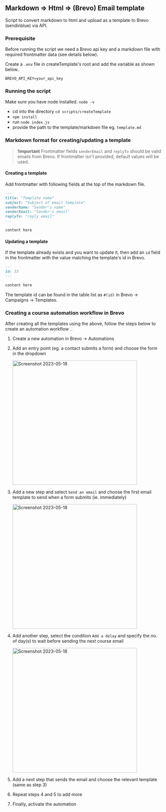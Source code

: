 ## Markdown => Html => (Brevo) Email template

Script to convert markdown to html and upload as a template to Brevo (sendinblue) via API.

### Prerequisite

Before running the script we need a Brevo api key and a markdown file with required frontmatter data (see details below).

Create a `.env` file in createTemplate's root and add the variable as shown below..

```env
BREVO_API_KEY=your_api_key
```

### Running the script

Make sure you have node installed. `node -v`

- cd into the directory `cd scripts/createTemplate`
- `npm install`
- run `node index.js`
- provide the path to the template/markdoen file eg. `template.md`

### Markdown format for creating/updating a template

> **!important**
> Frontmatter fields `senderEmail` and `replyTo` should be valid emails from Brevo.
> If frontmatter isn't provided, default values will be used.

#### Creating a template

Add frontmatter with following fields at the top of the markdown file.

```md
---
title: "Template name"
subject: "Subject of email template"
senderName: "Sender's name"
senderEmail: "Sender's email"
replyTo: "reply email"
---

content here
```

#### Updating a template

If the template already exists and you want to update it, then add an `id` field in the frontmatter with the value matching the template's id in Brevo.

```md
---
id: 33
---

content here
```

The template id can be found in the table list as `#(id)` in Brevo -> Campaigns -> Templates.

### Creating a course automation workflow in Brevo

After creating all the templates using the above, follow the steps below to create an automation workflow ..

1. Create a new automation in Brevo -> Automations
2. Add an entry point (eg. a contact submits a form) and choose the form in the dropdown  

   <img width="400" alt="Screenshot 2023-05-18" src="https://github.com/life-itself/brevo-utils/assets/42637597/44af6302-a326-491a-82e6-d40ede136711">
   
3. Add a new step and select `Send an email` and choose the first email template to send when a form submits (ie. immediately)  

   <img width="400" alt="Screenshot 2023-05-18" src="https://github.com/life-itself/brevo-utils/assets/42637597/43107146-d2a1-4357-b50a-f4a8cfeb69d5">
   
4. Add another step, select the condition `Add a delay` and specify the no. of day(s) to wait before sending the next course email  

   <img width="400" alt="Screenshot 2023-05-18" src="https://github.com/life-itself/brevo-utils/assets/42637597/c636f797-fd6a-4db0-b60a-138fabdcd1ba">
   
5. Add a next step that sends the email and choose the relevant template (same as step 3)
6. Repeat steps 4 and 5 to add more
7. Finally, activate the automation
